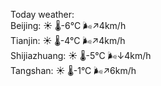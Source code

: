 Today weather:  
Beijing: ☀️   🌡️-6°C 🌬️↗4km/h  
Tianjin: ☀️   🌡️-4°C 🌬️↗4km/h  
Shijiazhuang: ☀️   🌡️-5°C 🌬️↓4km/h  
Tangshan: ☀️   🌡️-1°C 🌬️↗6km/h  
